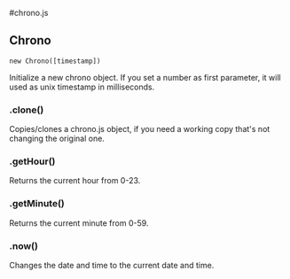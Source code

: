 #chrono.js


## Chrono
`new Chrono([timestamp])`

Initialize a new chrono object. If you set a number as first parameter, it will used as unix timestamp in milliseconds.

### .clone()
Copies/clones a chrono.js object, if you need a working copy that's not changing the original one.

### .getHour()
Returns the current hour from 0-23.

### .getMinute()
Returns the current minute from 0-59.

### .now()
Changes the date and time to the current date and time.